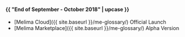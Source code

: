 #### {{ "End of September - October 2018" | upcase }}

* [Melima Cloud]({{ site.baseurl }}/me-glossary/) Official Launch
* [Melima Marketplace]({{ site.baseurl }}/me-glossary/) Alpha Version


